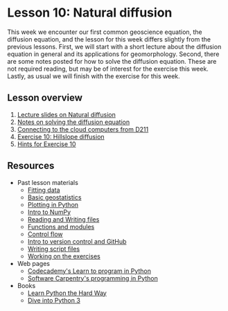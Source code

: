# Lesson 10: Natural diffusion
This week we encounter our first common geoscience equation, the diffusion equation, and the lesson for this week differs slightly from the previous lessons.
First, we will start with a short lecture about the diffusion equation in general and its applications for geomorphology.
Second, there are some notes posted for how to solve the diffusion equation.
These are not required reading, but may be of interest for the exercise this week.
Lastly, as usual we will finish with the exercise for this week.

## Lesson overview

1. [Lecture slides on Natural diffusion]()
2. [Notes on solving the diffusion equation]()
3. [Connecting to the cloud computers from D211]()
4. [Exercise 10: Hillslope diffusion]()
5. [Hints for Exercise 10](Lesson/hints.md)

## Resources
- Past lesson materials
  - [Fitting data](https://github.com/Intro-Quantitative-Geology/Lesson-9-Fitting-data)
  - [Basic geostatistics](https://github.com/Intro-Quantitative-Geology/Lesson-8-Basic-geostatistics)
  - [Plotting in Python](https://github.com/Python-for-geo-people/Lesson-7-Plotting)
  - [Intro to NumPy](https://github.com/Python-for-geo-people/Lesson-6-Intro-to-NumPy/blob/master/Lesson/intro-to-numpy.md)
  - [Reading and Writing files](https://github.com/Python-for-geo-people/Lesson-5-Reading-Writing)
  - [Functions and modules](https://github.com/Python-for-geo-people/Functions-and-modules)
  - [Control flow](https://github.com/Python-for-geo-people/Control-flow)
  - [Intro to version control and GitHub](https://github.com/Python-for-geo-people/Diving-into-Python/tree/master/Lesson/intro-to-GitHub.md)
  - [Writing script files](https://github.com/Python-for-geo-people/Diving-into-Python/tree/master/Lesson/writing-scripts.md)
  - [Working on the exercises](https://github.com/Python-for-geo-people/Diving-into-Python/tree/master/Lesson/working-on-assignment.md)
- Web pages
  - [Codecademy's Learn to program in Python](https://www.codecademy.com/learn/python)
  - [Software Carpentry's programming in Python](https://swcarpentry.github.io/python-novice-inflammation/)
- Books
  - [Learn Python the Hard Way](http://learnpythonthehardway.org/book/)
  - [Dive into Python 3](http://www.diveinto.org/python3/)

